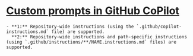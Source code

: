 # [Custom prompts in GitHub CoPilot](https://docs.github.com/en/copilot/how-tos/configure-custom-instructions/add-repository-instructions#about-repository-custom-instructions-for-copilot-1)
	- **1:** Repository-wide instructions (using the `.github/copilot-instructions.md` file) are supported.
	  **2:** Repository-wide instructions and path-specific instructions (using `.github/instructions/**/NAME.instructions.md` files) are supported.